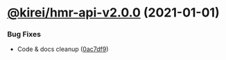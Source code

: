 # [@kirei/hmr-api-v2.0.0](https://github.com/ifaxity/kirei/compare/@kirei/hmr-api-v1.2.0...@kirei/hmr-api-v2.0.0) (2021-01-01)


### Bug Fixes

* Code & docs cleanup ([0ac7df9](https://github.com/ifaxity/kirei/commit/0ac7df9a27c508ed227a6eea3e3e80bc21580d40))

